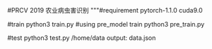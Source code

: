 #PRCV 2019
农业病虫害识别
"""#requirement
pytorch-1.1.0
cuda9.0

#train 
python3 train.py
#using pre_model train
python3 pre_train.py

#test
python3 test.py /home/data
output:
data.json
